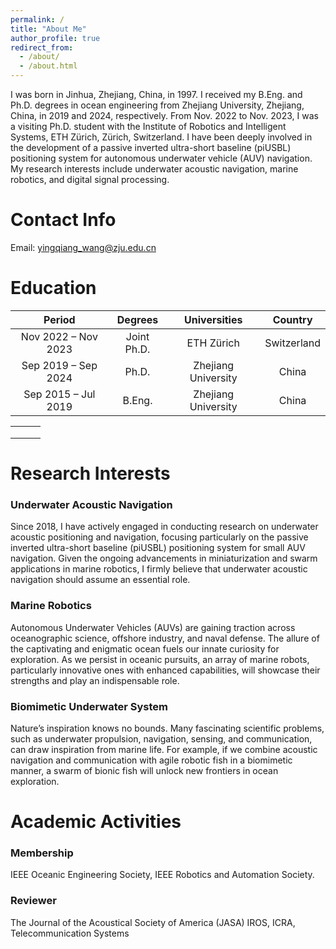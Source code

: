 ```yaml
---
permalink: /
title: "About Me"
author_profile: true
redirect_from: 
  - /about/
  - /about.html
---
```


I was born in Jinhua, Zhejiang, China, in 1997. I received my B.Eng. and Ph.D. degrees in ocean engineering from Zhejiang University, Zhejiang, China, in 2019 and 2024, respectively. From Nov. 2022 to Nov. 2023, I was a visiting Ph.D. student with the Institute of Robotics and Intelligent Systems, ETH Zürich, Zürich, Switzerland.
I have been deeply involved in the development of a passive inverted ultra-short baseline (piUSBL) positioning system for autonomous underwater vehicle (AUV) navigation. My research interests include underwater acoustic navigation, marine robotics, and digital signal processing.

Contact Info
======
Email: yingqiang_wang@zju.edu.cn

Education
======
| Period | Degrees | Universities | Country |  
|:-----:|:-----:|:-----:|:-----:|  
| Nov 2022 – Nov 2023 | Joint Ph.D. | ETH Zürich | Switzerland |  
| Sep 2019 – Sep 2024 | Ph.D. | Zhejiang University | China |  
| Sep 2015 – Jul 2019 | B.Eng. | Zhejiang University | China |  

|   |   |   |
|---|---|---|
|   |   |   |
|   |   |   |
|   |   |   |

Research Interests
======
### Underwater Acoustic Navigation
Since 2018, I have actively engaged in conducting research on underwater acoustic positioning and navigation, focusing particularly on the passive inverted ultra-short baseline (piUSBL) positioning system for small AUV navigation. Given the ongoing advancements in miniaturization and swarm applications in marine robotics, I firmly believe that underwater acoustic navigation should assume an essential role.
### Marine Robotics
Autonomous Underwater Vehicles (AUVs) are gaining traction across oceanographic science, offshore industry, and naval defense. The allure of the captivating and enigmatic ocean fuels our innate curiosity for exploration. As we persist in oceanic pursuits, an array of marine robots, particularly innovative ones with enhanced capabilities, will showcase their strengths and play an indispensable role.
### Biomimetic Underwater System
Nature’s inspiration knows no bounds. Many fascinating scientific problems, such as underwater propulsion, navigation, sensing, and communication, can draw inspiration from marine life. For example, if we combine acoustic navigation and communication with agile robotic fish in a biomimetic manner, a swarm of bionic fish will unlock new frontiers in ocean exploration.

Academic Activities
======
### Membership
IEEE Oceanic Engineering Society, IEEE Robotics and Automation Society.
### Reviewer
The Journal of the Acoustical Society of America (JASA)
IROS, ICRA, Telecommunication Systems
